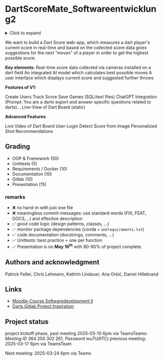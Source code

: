 # DartScoreMate_Softwareentwicklung2
<details>
  <summary>Click to expand</summary>

  **THIS README STILL NEEDS TO BE WRITTEN OUT**: Sections might include Project Description, Explanation of Key Concepts, Links to Frameworks/important packages, ..

  1. **Header** – short introduction + table of contents  
  2. **Project description and motivation**  
  3. **Required apps/packages/frameworks** (and in our case, hardware components)  
  4. **Guide on how to start the app**  
  5. **Explanation of test cases** that are incorporated in GitLab and how to use them (linked issues 11)  
  6. **Introduction of key app concepts** (e.g., the image detection algorithm if we have it ready) with URLs to further resources  
  7. **Introduction of project members** – their skills and tasks in the project  
  8. **Project status**  

</details>


We want to build a Dart Score web-app, which measures a dart player's current score in real-time 
and based on the collected score data gives suggestions for the next "moves" of a player in order to get the highest possible score. 

**Key elements:** 
Real-time score data collected via cameras installed on a dart field 
An integrated AI model which calculates best possible moves 
A user interface which displays current score and suggested further throws


**Features of V1:**

Create Users
Track Score
Save Games (SQL/text files)
ChatGPT Integration (Prompt: You are a darts export and answer specific questions related to darts)...
Live-View of Dart Board (static)

**Advanced Features**

Live Video of Dart Board
User-Login
Detect Score from Image
Personalized Shot Recommendations


## Grading

* OOP & Framework (50)
* Unittests (5)
* Requirements / Docker (10)
* Documentation (10)
* Gitlab (10)
* Presentation (15)

### remarks
- ❌ no hand-in with just one file 
- ❌ meaningless commit-messages: use standard words (FIX, FEAT, DOCS,...) and effective description
- ✅ good code logic (design patterns, classes, ...)
- ✅ monitor package dependencies (conda + uv/`requirements.txt`)
- ✅ code documentation (docstrings, comments, ...)
- ✅ Unittests: best practice = one per function
- ✅ Presentation is on **May $\mathbf{16^{th}}$** with 80-90\% of project complete.

## Authors and acknowledgment
Patrick Feller, Chris Lehmann, Kathrin Lindauer, Ana Orkić, Daniel Hillebrand

## Links
* [Moodle-Course Softwaredevelopment II](https://weblearn.fh-kufstein.ac.at/course/view.php?id=2643)
* [Darts Gitlab Project Inspiration](https://github.com/TheAlgorithms/Dart)

## Project status
project kickoff phase, past meeting 2025-03-10 6pm via TeamsTeams: *Meeting ID* 364 250 302 261, *Password* wu7Ui9TC)
previous meeting: 2025-03-17 6pm via TeamsTeam 

Next meeting: 2025-03-24 6pm via Teams